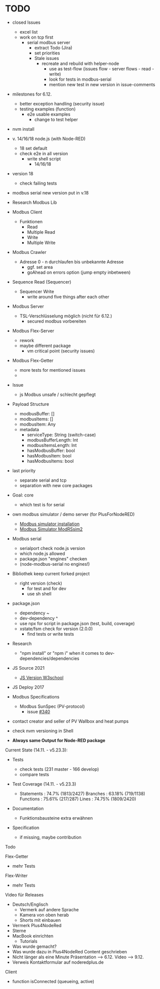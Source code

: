 # TODO

- closed Issues
  - excel list
  - work on tcp first
    - serial modbus server
      - extract Todo (Jira)
      - set priorities
      - Stale issues
        - recreate and rebuild with helper-node
          - use as test-flow (issues flow - server flows - read - write)
          - look for tests in modbus-serial
          - mention new test in new version in issue-comments
- milestones for 6.12.
  - better exception handling (security issue)
  - testing examples (function)
    - e2e usable examples
      - change to test helper
- nvm install
- v. 14/16/18 node.js (with Node-RED)
  - 18 set default
  - check e2e in all version
    - write shell script
      - 14/16/18 
- version 18
  - check failing tests
- modbus serial new version put in v.18
- Research Modbus Lib

- Modbus Client
  - Funktionen
    - Read
    - Multiple Read
    - Write
    - Multiple Write
- Modbus Crawler
  - Adresse 0 - n durchlaufen bis unbekannte Adresse
    - ggf. set area
    - goAhead on errors option (jump empty inbetween)
- Sequence Read (Sequencer)
  - Sequencer Write
    - write around five things after each other
- Modbus Server
  - TSL-Verschlüsselung möglich (nicht für 6.12.)
    - secured modbus vorbereiten
- Modbus Flex-Server
  - rework
  - maybe different package
    - vm critical point (security issues)
- Modbus Flex-Getter
  - more tests for mentioned issues
  - 
- Issue
  - js Modbus unsafe / schlecht gepflegt

- Payload Structure
  - modbusBuffer: []
  - modbusItems: []
  - modbusItem: Any
  - metadata
    - serviceType: String (switch-case)
    - modbusBufferLength: Int
    - modbusItemsLength: Int
    - hasModbusBuffer: bool
    - hasModbusItem: bool
    - hasModbusItems: bool
- last priority
  - separate serial and tcp
  - separation with new core packages
- Goal: core
  - which test is for serial
- own modbus simulator / demo server (for PlusForNodeRED)
  - [Modbus simulator installation](https://www.youtube.com/watch?v=c9flM7UZ-gY)
  - [Modbus Simulator ModRSsim2](https://sourceforge.net/projects/modrssim2/)
- Modbus serial
  - serialport check node.js version
  - which node.js allowed
  - package.json "engines" checken
  - (node-modbus-serial no engines!)

- Bibliothek keep current forked project
  - right version (check)
    - for test and for dev
    - use sh shell
- package.json
  - dependency ~
  - dev-dependency ^
  - use npx for script in package.json (test, build, coverage)
  - xstate/fsm check for version (2.0.0)
    - find tests or write tests

- Research
  - "npm install" or "npm i" when it comes to dev-dependencies/dependencies

- JS Source 2021
  - [JS Version W3school](https://www.w3schools.com/js/js_2021.asp)
- JS Deploy 2017

- Modbus Specifications
  - Modbus SunSpec (PV-protocol)
    - issue [#340](https://github.com/BiancoRoyal/node-red-contrib-modbus/issues/340)

- contact creator and seller of PV Wallbox and heat pumps

- check nvm versioning in Shell
- **Always same Output for Node-RED package**


Current State (14.11. - v5.23.3): 
- Tests
  - check tests (231 master - 166 develop)
  - compare tests
- Test Coverage (14.11. - v5.23.3)
  - Statements   : 74.7% (1813/2427)
    Branches     : 63.18% (719/1138)
    Functions    : 75.61% (217/287)
    Lines        : 74.75% (1809/2420)

- Documentation
  - Funktionsbausteine extra erwähnen
- Specification
  - if missing, maybe contribution

Todo 

Flex-Getter
- mehr Tests

Flex-Writer
- mehr Tests

Video für Releases
- Deutsch/Englisch
  - Vermerk auf andere Sprache
  - Kamera von oben herab
  - Shorts mit einbauen
- Vermerk Plus4NodeRed
- Sterne
- MacBook einrichten
  - Tutorials
- Was wurde gemacht?
- Was wurde dazu in Plus4NodeRed Content geschrieben
- Nicht länger als eine Minute
Präsentation --> 6.12.
Video --> 9.12.
- Verweis Kontaktformular auf noderedplus.de

Client
- function isConnected (queueing, active)
